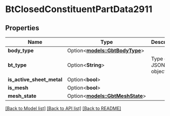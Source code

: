 # BtClosedConstituentPartData2911

## Properties

Name | Type | Description | Notes
------------ | ------------- | ------------- | -------------
**body_type** | Option<[**models::GbtBodyType**](GBTBodyType.md)> |  | [optional]
**bt_type** | Option<**String**> | Type of JSON object. | [optional]
**is_active_sheet_metal** | Option<**bool**> |  | [optional]
**is_mesh** | Option<**bool**> |  | [optional]
**mesh_state** | Option<[**models::GbtMeshState**](GBTMeshState.md)> |  | [optional]

[[Back to Model list]](../README.md#documentation-for-models) [[Back to API list]](../README.md#documentation-for-api-endpoints) [[Back to README]](../README.md)


